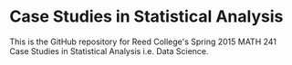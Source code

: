 # Case Studies in Statistical Analysis

This is the GitHub repository for Reed College's Spring 2015 MATH 241 Case Studies in Statistical Analysis i.e. Data Science.  
